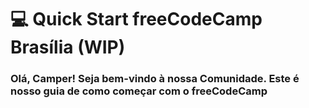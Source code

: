 # :computer: Quick Start freeCodeCamp Brasília (WIP)

### Olá, Camper! Seja bem-vindo à nossa Comunidade. Este é nosso guia de como começar com o freeCodeCamp
